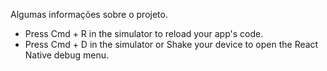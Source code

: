 Algumas informações sobre o projeto.

- Press Cmd + R in the simulator to reload your app's code.
- Press Cmd + D in the simulator or Shake your device to open the React Native debug menu.